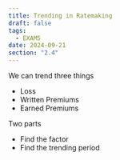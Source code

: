 ```yaml
---
title: Trending in Ratemaking
draft: false
tags:
  - EXAM5
date: 2024-09-21
section: "2.4"
---
```

We can trend three things

- Loss
- Written Premiums
- Earned Premiums

Two parts

- Find the factor
- Find the trending period